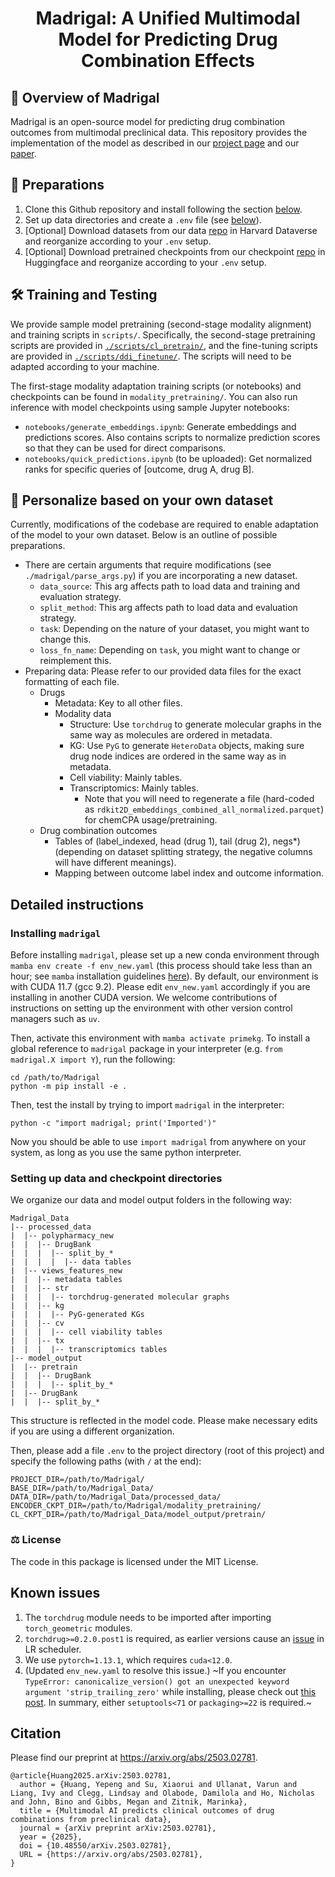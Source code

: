 <h1 align="center">
  Madrigal: A Unified Multimodal Model for Predicting Drug Combination Effects
</h1>

## 👀 Overview of Madrigal

Madrigal is an open-source model for predicting drug combination outcomes from multimodal preclinical data. This repository provides the implementation of the model as described in our [project page](https://zitniklab.hms.harvard.edu/projects/Madrigal/) and our [paper](https://arxiv.org/abs/2503.02781). 

## 🚀 Preparations

1. Clone this Github repository and install following the section [below](#installing-madrigal).
2. Set up data directories and create a `.env` file (see [below](#setting-up-data-and-checkpoint-directories)).
3. [Optional] Download datasets from our data [repo](https://doi.org/10.7910/DVN/ZFTW3J) in Harvard Dataverse and reorganize according to your `.env` setup.
4. [Optional] Download pretrained checkpoints from our checkpoint [repo](https://huggingface.co/mims-harvard/Madrigal/tree/main) in Huggingface and reorganize according to your `.env` setup.

## 🛠️ Training and Testing

We provide sample model pretraining (second-stage modality alignment) and training scripts in `scripts/`. Specifically, the second-stage pretraining scripts are provided in [`./scripts/cl_pretrain/`](https://github.com/mims-harvard/Madrigal/tree/main/scripts/cl_pretrain), and the fine-tuning scripts are provided in [`./scripts/ddi_finetune/`](https://github.com/mims-harvard/Madrigal/tree/main/scripts/ddi_finetune). The scripts will need to be adapted according to your machine. 

The first-stage modality adaptation training scripts (or notebooks) and checkpoints can be found in `modality_pretraining/`. You can also run inference with model checkpoints using sample Jupyter notebooks:
- `notebooks/generate_embeddings.ipynb`: Generate embeddings and predictions scores. Also contains scripts to normalize prediction scores so that they can be used for direct comparisons.
- `notebooks/quick_predictions.ipynb` (to be uploaded): Get normalized ranks for specific queries of [outcome, drug A, drug B]. 

## 🌟 Personalize based on your own dataset

Currently, modifications of the codebase are required to enable adaptation of the model to your own dataset. Below is an outline of possible preparations.
- There are certain arguments that require modifications (see `./madrigal/parse_args.py`) if you are incorporating a new dataset.
  - `data_source`: This arg affects path to load data and training and evaluation strategy.
  - `split_method`: This arg affects path to load data and evaluation strategy.
  - `task`: Depending on the nature of your dataset, you might want to change this.
  - `loss_fn_name`: Depending on `task`, you might want to change or reimplement this.
- Preparing data: Please refer to our provided data files for the exact formatting of each file.
  - Drugs
    - Metadata: Key to all other files.
    - Modality data
      - Structure: Use `torchdrug` to generate molecular graphs in the same way as molecules are ordered in metadata.
      - KG: Use `PyG` to generate `HeteroData` objects, making sure drug node indices are ordered in the same way as in metadata.
      - Cell viability: Mainly tables.
      - Transcriptomics: Mainly tables.
        - Note that you will need to regenerate a file (hard-coded as `rdkit2D_embeddings_combined_all_normalized.parquet`) for chemCPA usage/pretraining.
  - Drug combination outcomes
    - Tables of (label_indexed, head (drug 1), tail (drug 2), negs*) (depending on dataset splitting strategy, the negative columns will have different meanings).
    - Mapping between outcome label index and outcome information.

## Detailed instructions

### Installing `madrigal`
Before installing `madrigal`, please set up a new conda environment through `mamba env create -f env_new.yaml` (this process should take less than an hour; see `mamba` installation guidelines [here](https://mamba.readthedocs.io/en/latest/installation/mamba-installation.html)). By default, our environment is with CUDA 11.7 (gcc 9.2). Please edit `env_new.yaml` accordingly if you are installing in another CUDA version. We welcome contributions of instructions on setting up the environment with other version control managers such as `uv`.

Then, activate this environment with `mamba activate primekg`. To install a global reference to `madrigal` package in your interpreter (e.g. `from madrigal.X import Y`), run the following:
```
cd /path/to/Madrigal
python -m pip install -e .
```
Then, test the install by trying to import `madrigal` in the interpreter:
```
python -c "import madrigal; print('Imported')" 
```
Now you should be able to use `import madrigal` from anywhere on your system, as long as you use the same python interpreter.  

### Setting up data and checkpoint directories
We organize our data and model output folders in the following way:
```
Madrigal_Data
|-- processed_data
|  |-- polypharmacy_new
|  |  |-- DrugBank
|  |  |  |-- split_by_*
|  |  |  |  |-- data tables
|  |-- views_features_new
|  |  |-- metadata tables
|  |  |-- str
|  |  |  |-- torchdrug-generated molecular graphs
|  |  |-- kg
|  |  |  |-- PyG-generated KGs
|  |  |-- cv
|  |  |  |-- cell viability tables
|  |  |-- tx
|  |  |  |-- transcriptomics tables
|-- model_output
|  |-- pretrain
|  |  |-- DrugBank
|  |  |  |-- split_by_*
|  |-- DrugBank
|  |  |-- split_by_*
```
This structure is reflected in the model code. Please make necessary edits if you are using a different organization.

Then, please add a file `.env` to the project directory (root of this project) and specify the following paths (with `/` at the end):
```
PROJECT_DIR=/path/to/Madrigal/
BASE_DIR=/path/to/Madrigal_Data/
DATA_DIR=/path/to/Madrigal_Data/processed_data/
ENCODER_CKPT_DIR=/path/to/Madrigal/modality_pretraining/
CL_CKPT_DIR=/path/to/Madrigal_Data/model_output/pretrain/
```

### ⚖️ License

The code in this package is licensed under the MIT License. 

## Known issues
1. The `torchdrug` module needs to be imported after importing `torch_geometric` modules.
2. `torchdrug>=0.2.0.post1` is required, as earlier versions cause an [issue](https://github.com/DeepGraphLearning/torchdrug/issues/148) in LR scheduler.
3. We use `pytorch=1.13.1`, which requires `cuda<12.0`.
4. (Updated `env_new.yaml` to resolve this issue.) ~If you encounter `TypeError: canonicalize_version() got an unexpected keyword argument 'strip_trailing_zero'` while installing, please check out [this post](https://github.com/pypa/setuptools/issues/4483). In summary, either `setuptools<71` or `packaging>=22` is required.~

## Citation
Please find our preprint at https://arxiv.org/abs/2503.02781.
```
@article{Huang2025.arXiv:2503.02781,
  author = {Huang, Yepeng and Su, Xiaorui and Ullanat, Varun and Liang, Ivy and Clegg, Lindsay and Olabode, Damilola and Ho, Nicholas and John, Bino and Gibbs, Megan and Zitnik, Marinka},
  title = {Multimodal AI predicts clinical outcomes of drug combinations from preclinical data},
  journal = {arXiv preprint arXiv:2503.02781},
  year = {2025},
  doi = {10.48550/arXiv.2503.02781},
  URL = {https://arxiv.org/abs/2503.02781},
}
```

